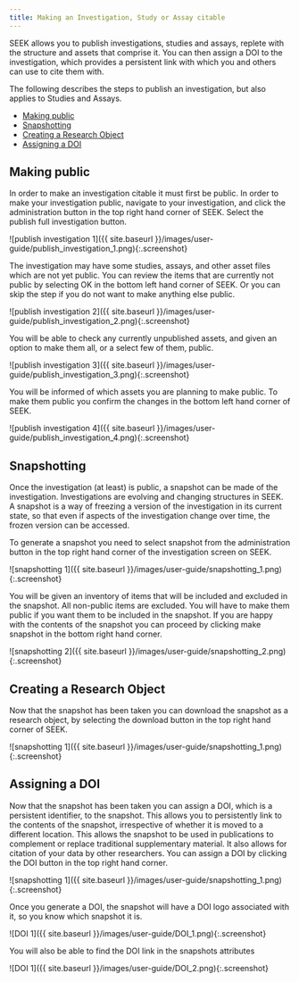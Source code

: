 ```yaml
---
title: Making an Investigation, Study or Assay citable
---
```


SEEK allows you to publish investigations, studies and assays, replete with the structure and assets that comprise it. You can then assign a DOI to the investigation, which provides a persistent link with which you and others can use to cite them with.

The following describes the steps to publish an investigation, but also applies to Studies and Assays.

* [Making public](#making-public)
* [Snapshotting](#snapshotting)
* [Creating a Research Object](#creating-a-research-object)
* [Assigning a DOI](#assigning-a-doi)

## Making public
In order to make an investigation citable it must first be public. In order to make your investigation public, navigate to your investigation, and click the administration button in the top right hand corner of SEEK. Select the publish full investigation button.

![publish investigation 1]({{ site.baseurl }}/images/user-guide/publish_investigation_1.png){:.screenshot}

The investigation may have some studies, assays, and other asset files which are not yet public. You can review the items that are currently not public by selecting OK in the bottom left hand corner of SEEK. Or you can skip the step if you do not want to make anything else public.

![publish investigation 2]({{ site.baseurl }}/images/user-guide/publish_investigation_2.png){:.screenshot}

You will be able to check any currently unpublished assets, and given an option to make them all, or a select few of them, public.

![publish investigation 3]({{ site.baseurl }}/images/user-guide/publish_investigation_3.png){:.screenshot}

You will be informed of which assets you are planning to make public. To make them public you confirm the changes in the bottom left hand corner of SEEK.

![publish investigation 4]({{ site.baseurl }}/images/user-guide/publish_investigation_4.png){:.screenshot}

## Snapshotting
Once the investigation (at least) is public, a snapshot can be made of the investigation. Investigations are evolving and changing structures in SEEK. A snapshot is a way of freezing a version of the investigation in its current state, so that even if aspects of the investigation change over time, the frozen version can be accessed.

To generate a snapshot you need to select snapshot from the administration button in the top right hand corner of the investigation screen on SEEK.

![snapshotting 1]({{ site.baseurl }}/images/user-guide/snapshotting_1.png){:.screenshot}

You will be given an inventory of items that will be included and excluded in the snapshot. All non-public items are excluded. You will have to make them public if you want them to be included in the snapshot. If you are happy with the contents of the snapshot you can proceed by clicking make snapshot in the bottom right hand corner.

![snapshotting 2]({{ site.baseurl }}/images/user-guide/snapshotting_2.png){:.screenshot}

## Creating a Research Object
Now that the snapshot has been taken you can download the snapshot as a research object, by selecting the download button in the top right hand corner of SEEK.

![snapshotting 1]({{ site.baseurl }}/images/user-guide/snapshotting_1.png){:.screenshot}

## Assigning a DOI
Now that the snapshot has been taken you can assign a DOI, which is a persistent identifier, to the snapshot. This allows you to persistently link to the contents of the snapshot, irrespective of whether it is moved to a different location. This allows the snapshot to be used in publications to complement or replace traditional supplementary material. It also allows for citation of your data by other researchers. You can assign a DOI by clicking the DOI button in the top right hand corner.

![snapshotting 1]({{ site.baseurl }}/images/user-guide/snapshotting_1.png){:.screenshot}

Once you generate a DOI, the snapshot will have a DOI logo associated with it, so you know which snapshot it is.

![DOI 1]({{ site.baseurl }}/images/user-guide/DOI_1.png){:.screenshot}

You will also be able to find the DOI link in the snapshots attributes

![DOI 1]({{ site.baseurl }}/images/user-guide/DOI_2.png){:.screenshot}
